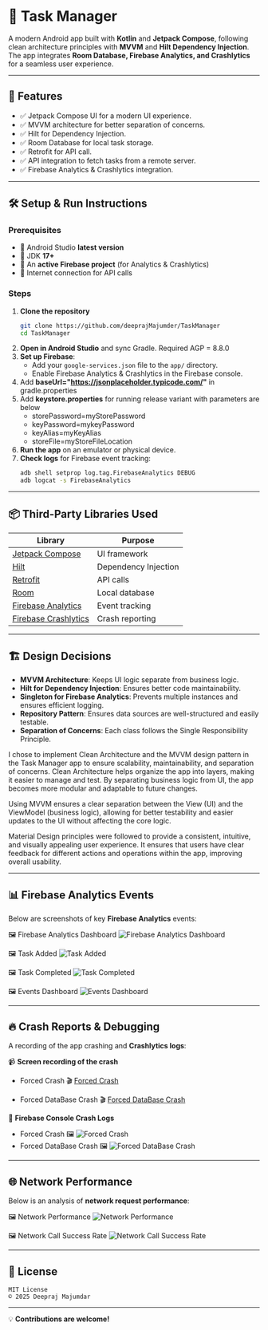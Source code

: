 # 📱 Task Manager

A modern Android app built with **Kotlin** and **Jetpack Compose**, following clean architecture principles with **MVVM** and **Hilt Dependency Injection**. The app integrates **Room Database, Firebase Analytics, and Crashlytics** for a seamless user experience.

---

## 🚀 Features

- ✅ Jetpack Compose UI for a modern UI experience.
- ✅ MVVM architecture for better separation of concerns.
- ✅ Hilt for Dependency Injection.
- ✅ Room Database for local task storage.
- ✅ Retrofit for API call.
- ✅ API integration to fetch tasks from a remote server.
- ✅ Firebase Analytics & Crashlytics integration.

---

## 🛠️ Setup & Run Instructions

### Prerequisites

- 📌 Android Studio **latest version**
- 📌 JDK **17+**
- 📌 An **active Firebase project** (for Analytics & Crashlytics)
- 📌 Internet connection for API calls

### Steps

1. **Clone the repository**
   ```bash
   git clone https://github.com/deeprajMajumder/TaskManager
   cd TaskManager
   ```
2. **Open in Android Studio** and sync Gradle. Required AGP = 8.8.0
3. **Set up Firebase**:
   - Add your `google-services.json` file to the `app/` directory.
   - Enable Firebase Analytics & Crashlytics in the Firebase console.
4. Add **baseUrl="https://jsonplaceholder.typicode.com/"** in gradle.properties
5. Add **keystore.properties** for running release variant with parameters are below
   - storePassword=myStorePassword
   - keyPassword=mykeyPassword
   - keyAlias=myKeyAlias
   - storeFile=myStoreFileLocation
6. **Run the app** on an emulator or physical device.
7. **Check logs** for Firebase event tracking:
   ```bash
   adb shell setprop log.tag.FirebaseAnalytics DEBUG
   adb logcat -s FirebaseAnalytics
   ```

---

## 📦 Third-Party Libraries Used

| Library | Purpose |
|---------|---------|
| [Jetpack Compose](https://developer.android.com/jetpack/compose) | UI framework |
| [Hilt](https://dagger.dev/hilt/) | Dependency Injection |
| [Retrofit](https://square.github.io/retrofit/) | API calls |
| [Room](https://developer.android.com/jetpack/androidx/releases/room) | Local database |
| [Firebase Analytics](https://firebase.google.com/docs/analytics) | Event tracking |
| [Firebase Crashlytics](https://firebase.google.com/docs/crashlytics) | Crash reporting |

---

## 🏗️ Design Decisions

- **MVVM Architecture**: Keeps UI logic separate from business logic.
- **Hilt for Dependency Injection**: Ensures better code maintainability.
- **Singleton for Firebase Analytics**: Prevents multiple instances and ensures efficient logging.
- **Repository Pattern**: Ensures data sources are well-structured and easily testable.
- **Separation of Concerns**: Each class follows the Single Responsibility Principle.

I chose to implement Clean Architecture and the MVVM design pattern in the Task Manager app to ensure scalability, maintainability, and separation of concerns. Clean Architecture helps organize the app into layers, making it easier to manage and test. By separating business logic from UI, the app becomes more modular and adaptable to future changes.

Using MVVM ensures a clear separation between the View (UI) and the ViewModel (business logic), allowing for better testability and easier updates to the UI without affecting the core logic.

Material Design principles were followed to provide a consistent, intuitive, and visually appealing user experience. It ensures that users have clear feedback for different actions and operations within the app, improving overall usability.

---

## 📊 Firebase Analytics Events

Below are screenshots of key **Firebase Analytics** events:

🖼 Firebase Analytics Dashboard
![Firebase Analytics Dashboard](appScreenshotsAndRecordings/AnalyticsDashboard.png)

🖼 Task Added
![Task Added](appScreenshotsAndRecordings/TaskAdded.png)

🖼 Task Completed
![Task Completed](appScreenshotsAndRecordings/TaskCompleted.png)

🖼 Events Dashboard
![Events Dashboard](appScreenshotsAndRecordings/EventsDashboard.png)

---

## 🔥 Crash Reports & Debugging

A recording of the app crashing and **Crashlytics logs**:

📹 **Screen recording of the crash**  

   - Forced Crash
     🎬   [Forced Crash](https://drive.google.com/file/d/1lWwM3tK4YOmv0_iW2fdPC7J9QIHIGKHz/view?usp=sharing)

   - Forced DataBase Crash
   🎬   [Forced DataBase Crash](https://drive.google.com/file/d/10L_xctxYUyLpTACq51xwMztcUwCx9e1-/view?usp=sharing)

📸 **Firebase Console Crash Logs**  

   - Forced Crash 
   🖼 ![Forced Crash](appScreenshotsAndRecordings/ForcedCrash.png)
   - Forced DataBase Crash
   🖼 ![Forced DataBase Crash](appScreenshotsAndRecordings/DatabaseCrash.png)
---

## 🌐 Network Performance

Below is an analysis of **network request performance**:

🖼 Network Performance
![Network Performance](appScreenshotsAndRecordings/NetworkPerformance.png)

🖼 Network Call Success Rate
![Network Call Success Rate](appScreenshotsAndRecordings/NetworkCallSuccessRate.png)

---

## 📜 License

```
MIT License
© 2025 Deepraj Majumdar
```

---

💡 **Contributions are welcome!**

